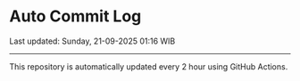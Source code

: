 # Auto Commit Log

Last updated: Sunday, 21-09-2025 01:16 WIB

---

This repository is automatically updated every 2 hour using GitHub Actions.
